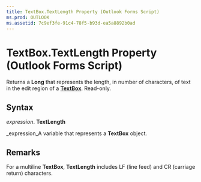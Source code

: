 ```yaml
---
title: TextBox.TextLength Property (Outlook Forms Script)
ms.prod: OUTLOOK
ms.assetid: 7c9ef3fe-91c4-78f5-b93d-ea5a8892b0ad
---
```



# TextBox.TextLength Property (Outlook Forms Script)

Returns a  **Long** that represents the length, in number of characters, of text in the edit region of a **[TextBox](textbox-object-outlook-forms-script.md)**. Read-only.


## Syntax

 _expression_. **TextLength**

 _expression_A variable that represents a  **TextBox** object.


## Remarks

For a multiline  **TextBox**,  **TextLength** includes LF (line feed) and CR (carriage return) characters.



